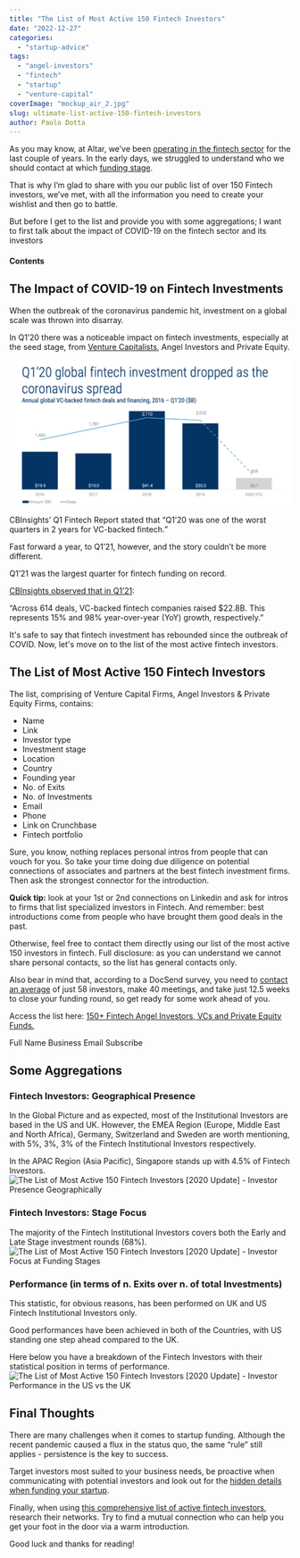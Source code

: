 ```yaml
---
title: "The List of Most Active 150 Fintech Investors"
date: "2022-12-27"
categories:
  - "startup-advice"
tags:
  - "angel-investors"
  - "fintech"
  - "startup"
  - "venture-capital"
coverImage: "mockup_air_2.jpg"
slug: ultimate-list-active-150-fintech-investors
author: Paolo Dotta
---
```


As you may know, at Altar, we’ve been [operating in the fintech sector](https://altar.io/work/) for the last couple of years. In the early days, we struggled to understand who we should contact at which [funding stage](https://altar.io/startup-series-funding-everything-you-need-to-know/).

That is why I’m glad to share with you our public list of over 150 Fintech investors, we’ve met, with all the information you need to create your wishlist and then go to battle.

But before I get to the list and provide you with some aggregations; I want to first talk about the impact of COVID-19 on the fintech sector and its investors

#### Contents

## The Impact of COVID-19 on Fintech Investments

When the outbreak of the coronavirus pandemic hit, investment on a global scale was thrown into disarray.

In Q1’20 there was a noticeable impact on fintech investments, especially at the seed stage, from [Venture Capitalists](https://www.valuer.ai/blog/100-top-venture-capitalists-in-the-usa), Angel Investors and Private Equity.

![The List of Most Active 150 Fintech Investors - Q1 Fintech Investment Drops](https://raw.githubusercontent.com/vmagellan/altar-blog/main/posts/images/0pdc3QoGM2xPL7lNK-1024x533.png)

CBInsights’ Q1 Fintech Report stated that “Q1’20 was one of the worst quarters in 2 years for VC-backed fintech.”

Fast forward a year, to Q1’21, however, and the story couldn’t be more different.

Q1’21 was the largest quarter for fintech funding on record.

[CBInsights observed that in Q1’21](https://www.cbinsights.com/research/report/fintech-trends-q1-2021/):

“Across 614 deals, VC-backed fintech companies raised $22.8B. This represents 15% and 98% year-over-year (YoY) growth, respectively.”

It's safe to say that fintech investment has rebounded since the outbreak of COVID. Now, let's move on to the list of the most active fintech investors.

## The List of Most Active 150 Fintech Investors

The list, comprising of Venture Capital Firms, Angel Investors & Private Equity Firms, contains:

- Name
- Link
- Investor type
- Investment stage
- Location
- Country
- Founding year
- No. of Exits
- No. of Investments
- Email
- Phone
- Link on Crunchbase
- Fintech portfolio

Sure, you know, nothing replaces personal intros from people that can vouch for you. So take your time doing due diligence on potential connections of associates and partners at the best fintech investment firms. Then ask the strongest connector for the introduction.

**Quick tip:** look at your 1st or 2nd connections on Linkedin and ask for intros to firms that list specialized investors in Fintech. And remember: best introductions come from people who have brought them good deals in the past.

Otherwise, feel free to contact them directly using our list of the most active 150 investors in fintech. Full disclosure: as you can understand we cannot share personal contacts, so the list has general contacts only.

Also bear in mind that, according to a DocSend survey, you need to [contact an average](https://www.forbes.com/sites/alejandrocremades/2018/08/05/top-50-angel-investors-based-on-investment-volume-and-successful-exits/#182d85ef7748) of just 58 investors, make 40 meetings, and take just 12.5 weeks to close your funding round, so get ready for some work ahead of you.

Access the list here: [150+ Fintech Angel Investors, VCs and Private Equity Funds.](https://docs.google.com/spreadsheets/d/1L5uGl0-tVc2tSPF98L6bmpfx7NzGf8XTTcfsuo79qew/edit#gid=0)

Full Name Business Email Subscribe

## Some Aggregations

### **Fintech Investors: Geographical Presence**

In the Global Picture and as expected, most of the Institutional Investors are based in the US and UK. However, the EMEA Region (Europe, Middle East and North Africa), Germany, Switzerland and Sweden are worth mentioning, with 5%, 3%, 3% of the Fintech Institutional Investors respectively.

In the APAC Region (Asia Pacific), Singapore stands up with 4.5% of Fintech Investors.![The List of Most Active 150 Fintech Investors [2020 Update] - Investor Presence Geographically](https://cdn-images-1.medium.com/max/1440/0*7tT9MYuYyfK6Cn59)

### Fintech Investors: Stage Focus

The majority of the Fintech Institutional Investors covers both the Early and Late Stage investment rounds (68%).![The List of Most Active 150 Fintech Investors [2020 Update] - Investor Focus at Funding Stages](https://cdn-images-1.medium.com/max/1440/0*o-2rwPBAqnvmb9RT)

### Performance (in terms of n. Exits over n. of total Investments)

This statistic, for obvious reasons, has been performed on UK and US Fintech Institutional Investors only.

Good performances have been achieved in both of the Countries, with US standing one step ahead compared to the UK.

Here below you have a breakdown of the Fintech Investors with their statistical position in terms of performance.![The List of Most Active 150 Fintech Investors [2020 Update] - Investor Performance in the US vs the UK](https://cdn-images-1.medium.com/max/1440/0*r0zbL4sfxwsZXssd)

## Final Thoughts

There are many challenges when it comes to startup funding. Although the recent pandemic caused a flux in the status quo, the same “rule” still applies - persistence is the key to success.

Target investors most suited to your business needs, be proactive when communicating with potential investors and look out for the [hidden details when funding your startup](https://altar.io/expert-interview-funding-your-startup/).

Finally, when using [this comprehensive list of active fintech investors](https://altar57146.activehosted.com/f/3), research their networks. Try to find a mutual connection who can help you get your foot in the door via a warm introduction.

Good luck and thanks for reading!
